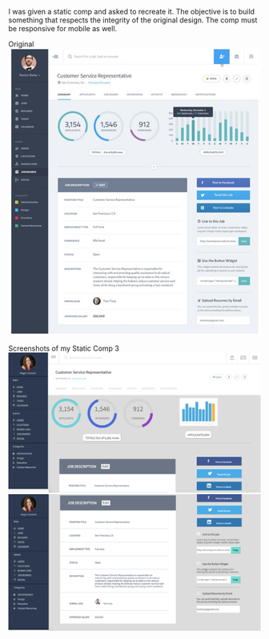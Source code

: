 
I was given a static comp and asked to recreate it. The objective is to build something that respects the integrity of the original design.  The comp must be responsive for mobile as well.

Original
<img src="images/original.png">

Screenshots of my Static Comp 3
<img src="images/screenshot1.png">
<img src="images/screenshot2.png">
